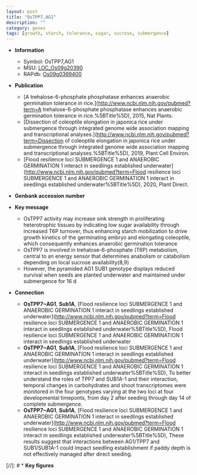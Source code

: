 ```yaml
---
layout: post
title: "OsTPP7,AG1"
description: ""
category: genes
tags: [growth, starch, tolerance, sugar, sucrose, submergence]
---
```


* **Information**  
    + Symbol: OsTPP7,AG1  
    + MSU: [LOC_Os09g20390](http://rice.plantbiology.msu.edu/cgi-bin/ORF_infopage.cgi?orf=LOC_Os09g20390)  
    + RAPdb: [Os09g0369400](http://rapdb.dna.affrc.go.jp/viewer/gbrowse_details/irgsp1?name=Os09g0369400)  

* **Publication**  
    + [A trehalose-6-phosphate phosphatase enhances anaerobic germination tolerance in rice.](http://www.ncbi.nlm.nih.gov/pubmed?term=A trehalose-6-phosphate phosphatase enhances anaerobic germination tolerance in rice.%5BTitle%5D), 2015, Nat Plants.
    + [Dissection of coleoptile elongation in japonica rice under submergence through integrated genome wide association mapping and transcriptional analyses.](http://www.ncbi.nlm.nih.gov/pubmed?term=Dissection of coleoptile elongation in japonica rice under submergence through integrated genome wide association mapping and transcriptional analyses.%5BTitle%5D), 2019, Plant Cell Environ.
    + [Flood resilience loci SUBMERGENCE 1 and ANAEROBIC GERMINATION 1 interact in seedlings established underwater](http://www.ncbi.nlm.nih.gov/pubmed?term=Flood resilience loci SUBMERGENCE 1 and ANAEROBIC GERMINATION 1 interact in seedlings established underwater%5BTitle%5D), 2020, Plant Direct.

* **Genbank accession number**  

* **Key message**  
    + OsTPP7 activity may increase sink strength in proliferating heterotrophic tissues by indicating low sugar availability through increased T6P turnover, thus enhancing starch mobilization to drive growth kinetics of the germinating embryo and elongating coleoptile, which consequently enhances anaerobic germination tolerance
    + OsTPP7 is involved in trehalose-6-phosphate (T6P) metabolism, central to an energy sensor that determines anabolism or catabolism depending on local sucrose availability(8,9)
    + However, the pyramided AG1 SUB1 genotype displays reduced survival when seeds are planted underwater and maintained under submergence for 16 d

* **Connection**  
    + __OsTPP7~AG1__, __Sub1A__, [Flood resilience loci SUBMERGENCE 1 and ANAEROBIC GERMINATION 1 interact in seedlings established underwater](http://www.ncbi.nlm.nih.gov/pubmed?term=Flood resilience loci SUBMERGENCE 1 and ANAEROBIC GERMINATION 1 interact in seedlings established underwater%5BTitle%5D), Flood resilience loci SUBMERGENCE 1 and ANAEROBIC GERMINATION 1 interact in seedlings established underwater
    + __OsTPP7~AG1__, __Sub1A__, [Flood resilience loci SUBMERGENCE 1 and ANAEROBIC GERMINATION 1 interact in seedlings established underwater](http://www.ncbi.nlm.nih.gov/pubmed?term=Flood resilience loci SUBMERGENCE 1 and ANAEROBIC GERMINATION 1 interact in seedlings established underwater%5BTitle%5D), To better understand the roles of TPP7 and SUB1A-1 and their interaction, temporal changes in carbohydrates and shoot transcriptomes were monitored in the four genotypes varying at the two loci at four developmental timeponts, from day 2 after seeding through day 14 of complete submergence.
    + __OsTPP7~AG1__, __Sub1A__, [Flood resilience loci SUBMERGENCE 1 and ANAEROBIC GERMINATION 1 interact in seedlings established underwater](http://www.ncbi.nlm.nih.gov/pubmed?term=Flood resilience loci SUBMERGENCE 1 and ANAEROBIC GERMINATION 1 interact in seedlings established underwater%5BTitle%5D), These results suggest that interactions between AG1/TPP7 and SUB1/SUB1A-1 could impact seedling establishment if paddy depth is not effectively managed after direct seeding.

[//]: # * **Key figures**  


